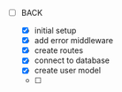 - [ ] BACK

  - [x] initial setup
  - [x] add error middleware
  - [x] create routes
  - [x] connect to database
  - [x] create user model
  - [ ] 
